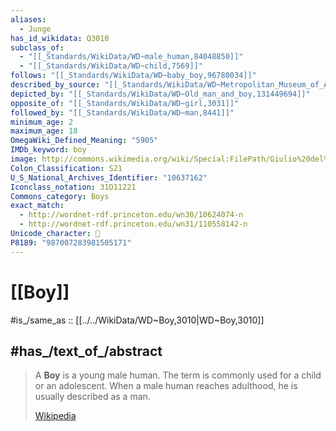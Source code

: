 ```yaml
---
aliases:
  - Junge
has_id_wikidata: Q3010
subclass_of:
  - "[[_Standards/WikiData/WD~male_human,84048850]]"
  - "[[_Standards/WikiData/WD~child,7569]]"
follows: "[[_Standards/WikiData/WD~baby_boy,96780034]]"
described_by_source: "[[_Standards/WikiData/WD~Metropolitan_Museum_of_Art_Tagging_Vocabulary,106727050]]"
depicted_by: "[[_Standards/WikiData/WD~Old_man_and_boy,131449694]]"
opposite_of: "[[_Standards/WikiData/WD~girl,3031]]"
followed_by: "[[_Standards/WikiData/WD~man,8441]]"
minimum_age: 2
maximum_age: 18
OmegaWiki_Defined_Meaning: "5905"
IMDb_keyword: boy
image: http://commons.wikimedia.org/wiki/Special:FilePath/Giulio%20del%20Torre%20Zwei%20Kartenspieler.jpg
Colon_Classification: S21
U_S_National_Archives_Identifier: "10637162"
Iconclass_notation: 31D11221
Commons_category: Boys
exact_match:
  - http://wordnet-rdf.princeton.edu/wn30/10624074-n
  - http://wordnet-rdf.princeton.edu/wn31/110558142-n
Unicode_character: 👦
P8189: "987007283981505171"
---
```


# [[Boy]] 

#is_/same_as :: [[../../WikiData/WD~Boy,3010|WD~Boy,3010]] 

## #has_/text_of_/abstract 

> A **Boy** is a young male human. The term is commonly used for a child or an adolescent. When a male human reaches adulthood, he is usually described as a man.
>
> [Wikipedia](https://en.wikipedia.org/wiki/Boy) 

